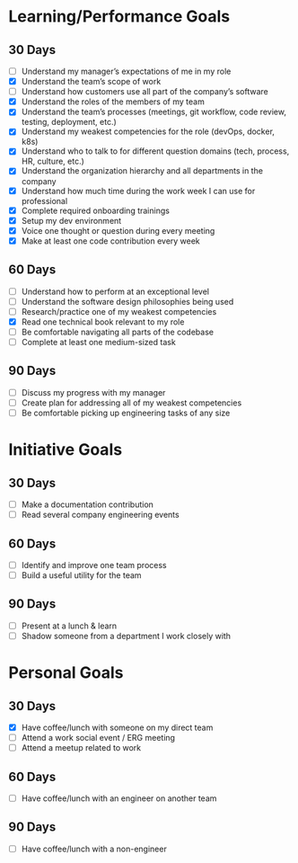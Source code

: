 # Learning/Performance Goals

## 30 Days

- [ ] Understand my manager’s expectations of me in my role
- [x] Understand the team’s scope of work
- [ ] Understand how customers use all part of the company’s software
- [x] Understand the roles of the members of my team
- [x] Understand the team’s processes (meetings, git workflow, code review, testing, deployment, etc.)
- [x] Understand my weakest competencies for the role (devOps, docker, k8s)
- [x] Understand who to talk to for different question domains (tech, process, HR, culture, etc.)
- [x] Understand the organization hierarchy and all departments in the company
- [x] Understand how much time during the work week I can use for professional
- [x] Complete required onboarding trainings
- [x] Setup my dev environment
- [x] Voice one thought or question during every meeting
- [x] Make at least one code contribution every week

## 60 Days

- [ ] Understand how to perform at an exceptional level
- [ ] Understand the software design philosophies being used
- [ ] Research/practice one of my weakest competencies
- [x] Read one technical book relevant to my role
- [ ] Be comfortable navigating all parts of the codebase
- [ ] Complete at least one medium-sized task

## 90 Days

- [ ] Discuss my progress with my manager
- [ ] Create plan for addressing all of my weakest competencies
- [ ] Be comfortable picking up engineering tasks of any size

# Initiative Goals

## 30 Days

- [ ] Make a documentation contribution
- [ ] Read several company engineering events

## 60 Days

- [ ] Identify and improve one team process
- [ ] Build a useful utility for the team

## 90 Days

- [ ] Present at a lunch & learn
- [ ] Shadow someone from a department I work closely with

# Personal Goals

## 30 Days

- [x] Have coffee/lunch with someone on my direct team
- [ ] Attend a work social event / ERG meeting
- [ ] Attend a meetup related to work

## 60 Days

- [ ] Have coffee/lunch with an engineer on another team

## 90 Days

- [ ] Have coffee/lunch with a non-engineer

